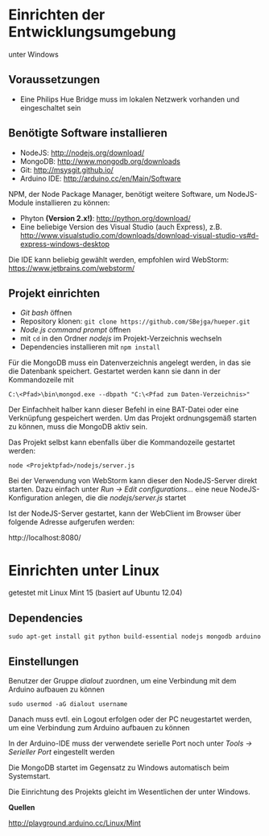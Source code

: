 # Einrichten der Entwicklungsumgebung

unter Windows

## Voraussetzungen

-   Eine Philips Hue Bridge muss im lokalen Netzwerk vorhanden und eingeschaltet sein


## Benötigte Software installieren

-   NodeJS: http://nodejs.org/download/
-   MongoDB: http://www.mongodb.org/downloads
-   Git: http://msysgit.github.io/
-   Arduino IDE: http://arduino.cc/en/Main/Software

NPM, der Node Package Manager, benötigt weitere Software, um NodeJS-Module installieren zu können:

-   Phyton **(Version 2.x!)**: http://python.org/download/
-   Eine beliebige Version des Visual Studio (auch Express), z.B. http://www.visualstudio.com/downloads/download-visual-studio-vs#d-express-windows-desktop


Die IDE kann beliebig gewählt werden, empfohlen wird WebStorm: https://www.jetbrains.com/webstorm/


## Projekt einrichten

-   *Git bash* öffnen
-   Repository klonen: `git clone https://github.com/SBejga/hueper.git`
-   *Node.js command prompt* öffnen
-   mit `cd` in den Ordner *nodejs* im Projekt-Verzeichnis wechseln
-   Dependencies installieren mit `npm install`

Für die MongoDB muss ein Datenverzeichnis angelegt werden, in das sie die Datenbank speichert. Gestartet werden kann sie dann in der Kommandozeile mit

    C:\<Pfad>\bin\mongod.exe --dbpath "C:\<Pfad zum Daten-Verzeichnis>"

Der Einfachheit halber kann dieser Befehl in eine BAT-Datei oder eine Verknüpfung gespeichert werden. Um das Projekt ordnungsgemäß starten zu können, muss die MongoDB aktiv sein.

Das Projekt selbst kann ebenfalls über die Kommandozeile gestartet werden:

    node <Projektpfad>/nodejs/server.js

Bei der Verwendung von WebStorm kann dieser den NodeJS-Server direkt starten. Dazu einfach unter *Run -> Edit configurations...* eine neue NodeJS-Konfiguration anlegen, die die *nodejs/server.js* startet

Ist der NodeJS-Server gestartet, kann der WebClient im Browser über folgende Adresse aufgerufen werden:

http://localhost:8080/



# Einrichten unter Linux

getestet mit Linux Mint 15 (basiert auf Ubuntu 12.04)


## Dependencies

    sudo apt-get install git python build-essential nodejs mongodb arduino

## Einstellungen

Benutzer der Gruppe *dialout* zuordnen, um eine Verbindung mit dem Arduino aufbauen zu können

    sudo usermod -aG dialout username


Danach muss evtl. ein Logout erfolgen oder der PC neugestartet werden, um eine Verbindung zum Arduino aufbauen zu können

In der Arduino-IDE muss der verwendete serielle Port noch unter *Tools -> Serieller Port* eingestellt werden

Die MongoDB startet im Gegensatz zu Windows automatisch beim Systemstart.

Die Einrichtung des Projekts gleicht im Wesentlichen der unter Windows.


**Quellen**

http://playground.arduino.cc/Linux/Mint

